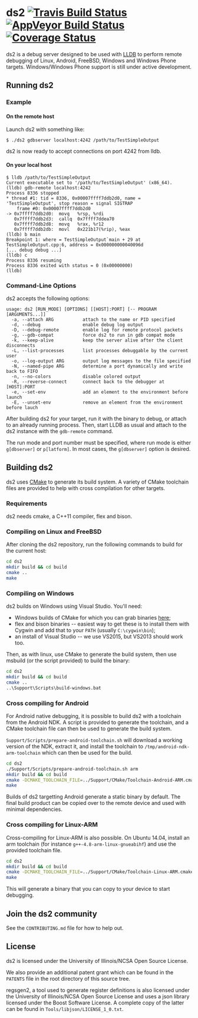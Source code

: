 # ds2 [![Travis Build Status](https://travis-ci.org/facebook/ds2.svg?branch=master)](https://travis-ci.org/facebook/ds2) [![AppVeyor Build Status](https://ci.appveyor.com/api/projects/status/sdt15jwwbv2ocdlg/branch/master?svg=true)](https://ci.appveyor.com/project/a20012251/ds2/branch/master) [![Coverage Status](https://coveralls.io/repos/github/facebook/ds2/badge.svg?branch=master)](https://coveralls.io/github/facebook/ds2?branch=master)

ds2 is a debug server designed to be used with [LLDB](http://lldb.llvm.org/) to
perform remote debugging of Linux, Android, FreeBSD, Windows and Windows Phone
targets. Windows/Windows Phone support is still under active development.

## Running ds2

### Example

#### On the remote host

Launch ds2 with something like:

    $ ./ds2 gdbserver localhost:4242 /path/to/TestSimpleOutput

ds2 is now ready to accept connections on port 4242 from lldb.

#### On your local host

    $ lldb /path/to/TestSimpleOutput
    Current executable set to '/path/to/TestSimpleOutput' (x86_64).
    (lldb) gdb-remote localhost:4242
    Process 8336 stopped
    * thread #1: tid = 8336, 0x00007ffff7ddb2d0, name = 'TestSimpleOutput', stop reason = signal SIGTRAP
        frame #0: 0x00007ffff7ddb2d0
    -> 0x7ffff7ddb2d0:  movq   %rsp, %rdi
       0x7ffff7ddb2d3:  callq  0x7ffff7ddea70
       0x7ffff7ddb2d8:  movq   %rax, %r12
       0x7ffff7ddb2db:  movl   0x221b17(%rip), %eax
    (lldb) b main
    Breakpoint 1: where = TestSimpleOutput`main + 29 at TestSimpleOutput.cpp:6, address = 0x000000000040096d
    [... debug debug ...]
    (lldb) c
    Process 8336 resuming
    Process 8336 exited with status = 0 (0x00000000)
    (lldb)

### Command-Line Options

ds2 accepts the following options:

```
usage: ds2 [RUN_MODE] [OPTIONS] [[HOST]:PORT] [-- PROGRAM [ARGUMENTS...]]
  -a, --attach ARG           attach to the name or PID specified
  -d, --debug                enable debug log output
  -D, --debug-remote         enable log for remote protocol packets
  -g, --gdb-compat           force ds2 to run in gdb compat mode
  -k, --keep-alive           keep the server alive after the client disconnects
  -L, --list-processes       list processes debuggable by the current user
  -o, --log-output ARG       output log messages to the file specified
  -N, --named-pipe ARG       determine a port dynamically and write back to FIFO
  -n, --no-colors            disable colored output
  -R, --reverse-connect      connect back to the debugger at [HOST]:PORT
  -e, --set-env              add an element to the environment before launch
  -E, --unset-env            remove an element from the environment before lauch
```

After building ds2 for your target, run it with the binary to debug, or attach
to an already running process. Then, start LLDB as usual and attach to the ds2
instance with the `gdb-remote` command.

The run mode and port number must be specified, where run mode is either
`g[dbserver]` or `p[latform]`. In most cases, the `g[dbserver]` option is desired.

## Building ds2

ds2 uses [CMake](http://www.cmake.org/) to generate its build system. A variety
of CMake toolchain files are provided to help with cross compilation for other
targets.

### Requirements

ds2 needs cmake, a C++11 compiler, flex and bison.

### Compiling on Linux and FreeBSD

After cloning the ds2 repository, run the following commands to build for the
current host:

```sh
cd ds2
mkdir build && cd build
cmake ..
make
```

### Compiling on Windows

ds2 builds on Windows using Visual Studio. You'll need:

* Windows builds of CMake for which you can grab binaries
  [here](https://cmake.org/download/);
* flex and bison binaries -- easiest way to get these is to install them with
  Cygwin and add that to your `PATH` (usually `C:\cygwin\bin`);
* an install of Visual Studio -- we use VS2015, but VS2013 should work too.

Then, as with linux, use CMake to generate the build system, then use msbuild
(or the script provided) to build the binary:

```sh
cd ds2
mkdir build && cd build
cmake ..
..\Support\Scripts\build-windows.bat
```

### Cross compiling for Android

For Android native debugging, it is possible to build ds2 with a toolchain from
the Android NDK. A script is provided to generate the toolchain, and a CMake
toolchain file can then be used to generate the build system.

`Support/Scripts/prepare-android-toolchain.sh` will download a working version
of the NDK, extract it, and install the toolchain to
`/tmp/android-ndk-arm-toolchain` which can then be used for the build.

```sh
cd ds2
./Support/Scripts/prepare-android-toolchain.sh arm
mkdir build && cd build
cmake -DCMAKE_TOOLCHAIN_FILE=../Support/CMake/Toolchain-Android-ARM.cmake ..
make
```

Builds of ds2 targetting Android generate a static binary by default. The final
build product can be copied over to the remote device and used with minimal
dependencies.

### Cross compiling for Linux-ARM

Cross-compiling for Linux-ARM is also possible. On Ubuntu 14.04, install an arm
toolchain (for instance `g++-4.8-arm-linux-gnueabihf`) and use the provided
toolchain file.

```sh
cd ds2
mkdir build && cd build
cmake -DCMAKE_TOOLCHAIN_FILE=../Support/CMake/Toolchain-Linux-ARM.cmake ..
make
```

This will generate a binary that you can copy to your device to start
debugging.

## Join the ds2 community

See the `CONTRIBUTING.md` file for how to help out.

## License

ds2 is licensed under the University of Illinois/NCSA Open Source License.

We also provide an additional patent grant which can be found in the `PATENTS`
file in the root directory of this source tree.

regsgen2, a tool used to generate register definitions is also licensed under
the University of Illinois/NCSA Open Source License and uses a json library
licensed under the Boost Software License. A complete copy of the latter can be
found in `Tools/libjson/LICENSE_1_0.txt`.
